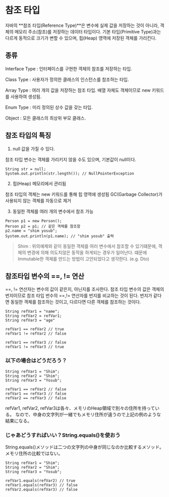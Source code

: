 # 참조 타입

자바의 **참조 타입(Reference Type)**은 변수에 실제 값을 저장하는 것이 아니라, 객체의 메모리 주소(참조)를 저장하는 데이터 타입이다. 기본 타입(Primitive Type)과는 다르게 동적으로 크기가 변할 수 있으며, 힙(Heap) 영역에 저장된 객체를 가리킨다.

## 종류

Interface Type : 인터페이스를 구현한 객체의 참조를 저장하는 타입.

Class Type : 사용자가 정의한 클래스의 인스턴스를 참조하는 타입.

Array Type : 여러 개의 값을 저장하는 참조 타입. 배열 자체도 객체이므로 new 키워드를 사용하여 생성됨.

Enum Type : 미리 정의된 상수 값을 갖는 타입.

Object : 모든 클래스의 최상위 부모 클래스.

## 참조 타입의 특징

1. null 값을 가질 수 있다.

참조 타입 변수는 객체를 가리키지 않을 수도 있으며, 기본값이 null이다.

```
String str = null;
System.out.println(str.length()); // NullPointerException
```

2. 힙(Heap) 메모리에서 관리됨

참조 타입의 객체는 new 키워드를 통해 힙 영역에 생성됨
GC(Garbage Collector)가 사용되지 않는 객체를 자동으로 제거

3. 동일한 객체를 여러 개의 변수에서 참조 가능

```
Person p1 = new Person();
Person p2 = p1; // 같은 객체를 참조함
p2.name = "shim yosub";
System.out.println(p1.name); // "shim yosub" 출력
```

> Shim : 위의예제와 같이 동일한 객체를 여러 변수에서 참조할 수 있기떄문에, 객체의 변경에 의해 의도치않은 동작을 하게되는 경우가 일어난다. 떄문에 Immutable한 객체를 만드는 방법이 고안되었다고 생각한다. (e.g. Dto)

## 참조타입 변수의 ==, != 연산

==, != 연산자는 변수의 값이 같은지, 아닌지를 조사한다. 참조 타입 변수의 값은 객체의 번지이므로
참조 타입 번수의 ==,!= 연산자를 번지를 비교하는 것이 된다.
번지가 같다면 동일한 객체를 참조하는 것이고, 다르다면 다른 객체를 참조하는 것이다.

```
String refVar1 = "name";
String refVar2 = refVar1;
String refVar3 = "age"

refVar1 == refVar2 // true
refVar1 != refVar2 // false

refVar1 == refVar3 // false
refVar1 != refVar3 // true
```

### 以下の場合はどうだろう？
```
String refVar1 = "Shim";
String refVar2 = "Shim";
String refVar3 = "Yosub";

refVar1 == refVar2 // false
refVar1 == refVar3 // false
refVar2 == refVar3 // false
```

refVar1, refVar2, refVar3は各々、メモリのHeap領域で別々の住所を持っている。
なので、中身の文字列が一緒でもメモリ住所が違うので上記の例のような結果になる。

### じゃあどうすればいい？String.equals()を使おう
String.equals()メソッドは二つの文字列の中身が同じなのか比較するメソッド。
メモリ住所の比較ではない。

```
String refVar1 = "Shim";
String refVar2 = "Shim";
String refVar3 = "Yosub";

refVar1.equals(refVar2) // true
refVar1.equals(refVar3) // false
refVar2.equals(refVar3) // false
```
